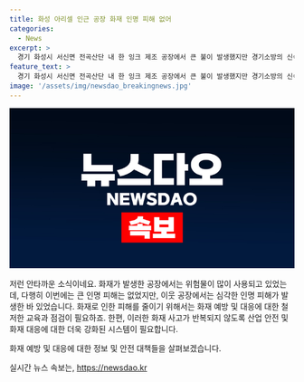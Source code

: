 ```yaml
---
title: 화성 아리셀 인근 공장 화재 인명 피해 없어
categories:
  - News
excerpt: >
  경기 화성시 서신면 전곡산단 내 한 잉크 제조 공장에서 큰 불이 발생했지만 경기소방의 신속한 대응으로 잡혔습니다. 화재로 31명 사상자를 낸 화성 리튬 배터리 공장과의 관련성이 우려되었지만 다행히 인명 피해는 없었습니다. 이 사건은 과거 화재로 많은 사상자를 낸 사건과 연관이 있는 것으로 보입니다.
feature_text: >
  경기 화성시 서신면 전곡산단 내 한 잉크 제조 공장에서 큰 불이 발생했지만 경기소방의 신속한 대응으로 잡혔습니다. 화재로 31명 사상자를 낸 화성 리튬 배터리 공장과의 관련성이 우려되었지만 다행히 인명 피해는 없었습니다. 이 사건은 과거 화재로 많은 사상자를 낸 사건과 연관이 있는 것으로 보입니다.
image: '/assets/img/newsdao_breakingnews.jpg'
---
```


<p><img src="/assets/img/newsdao_breakingnews.jpg" alt="bookingtag 속보" /></p>

<p>저런 안타까운 소식이네요. 화재가 발생한 공장에서는 위험물이 많이 사용되고 있었는데, 다행히 이번에는 큰 인명 피해는 없었지만, 이웃 공장에서는 심각한 인명 피해가 발생한 바 있었습니다. 화재로 인한 피해를 줄이기 위해서는 화재 예방 및 대응에 대한 철저한 교육과 점검이 필요하죠. 한편, 이러한 화재 사고가 반복되지 않도록 산업 안전 및 화재 대응에 대한 더욱 강화된 시스템이 필요합니다. </p>

<p>화재 예방 및 대응에 대한 정보 및 안전 대책들을 살펴보겠습니다.</p>
실시간 뉴스 속보는, <a href="https://newsdao.kr" rel="dofollow">https://newsdao.kr</a>



